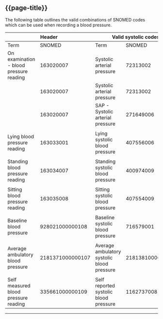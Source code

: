 ## {{page-title}}

The following table outlines the valid combinations of SNOMED codes which can be used when recording a blood pressure.

<table class="nhsd-!t-margin-bottom-6 nhsd-!t-margin-top-6">
    <thead>
        <th data-no-sort colspan="2">Header</th>
        <th data-no-sort colspan="2">Valid systolic codes</th>
        <th data-no-sort colspan="2">Valid diastolic codes</th>
    </thead>
    <tbody>
        <tr>
            <td class="nhsd-m-table__highlighted-items">Term</td>
            <td class="nhsd-m-table__highlighted-items">SNOMED</td>
            <td class="nhsd-m-table__highlighted-items">Term</td>
            <td class="nhsd-m-table__highlighted-items">SNOMED</td>
            <td class="nhsd-m-table__highlighted-items">Term</td>
            <td class="nhsd-m-table__highlighted-items">ConceptId</td>
        </tr>
        <tr>
            <td>On examination - blood pressure reading</td>
            <td>163020007</td>
            <td>Systolic arterial pressure</td>
            <td>72313002</td>
            <td>Diastolic arterial pressure</td>
            <td>1091811000000102</td>
        </tr>
        <tr>
            <td></td>
            <td>163020007</td>
            <td>Systolic arterial pressure</td>
            <td>72313002</td>
            <td>Diastolic blood pressure</td>
            <td>271650006</td>
        </tr>
        <tr>
            <td></td>
            <td>163020007</td>
            <td>SAP - Systolic arterial pressure</td>
            <td>271649006</td>
            <td>Diastolic arterial pressure</td>
            <td>271650006</td>
        </tr>
        <tr>
            <td colspan="9" class="nhsd-m-table__highlighted-items" />
        </tr>
        <tr>
            <td>Lying blood pressure reading</td>
            <td>163033001</td>
            <td>Lying systolic blood pressure</td>
            <td>407556006</td>
            <td>Lying diastolic blood pressure</td>
            <td>407557002</td>
        </tr>
        <tr>
            <td colspan="9" class="nhsd-m-table__highlighted-items" />
        </tr>
        <tr>
            <td>Standing blood pressure reading</td>
            <td>163034007</td>
            <td>Standing systolic blood pressure</td>
            <td>400974009</td>
            <td>Standing diastolic blood pressure</td>
            <td>400975005</td>
        </tr>
        <tr>
            <td colspan="9" class="nhsd-m-table__highlighted-items" />
        </tr>
        <tr>
            <td>Sitting blood pressure reading</td>
            <td>163035008</td>
            <td>Sitting systolic blood pressure</td>
            <td>407554009</td>
            <td>Sitting diastolic blood pressure</td>
            <td>407555005</td>
        </tr>
        <tr>
            <td colspan="9" class="nhsd-m-table__highlighted-items" />
        </tr>
        <tr>
            <td>Baseline blood pressure</td>
            <td>928021000000108</td>
            <td>Baseline systolic blood pressure</td>
            <td>716579001</td>
            <td>Baseline diastolic blood pressure</td>
            <td>716632005</td>
        </tr>
        <tr>
            <td colspan="9" class="nhsd-m-table__highlighted-items" />
        </tr>
        <tr>
            <td>Average ambulatory blood pressure</td>
            <td>2181371000000107</td>
            <td>Average ambulatory systolic blood pressure</td>
            <td>2181381000000109</td>
            <td>Average ambulatory diastolic blood pressure</td>
            <td>2181391000000106</td>
        </tr>
        <tr>
            <td colspan="9" class="nhsd-m-table__highlighted-items" />
        </tr>
        <tr>
            <td>Self measured blood pressure reading</td>
            <td>335661000000109</td>
            <td>Self reported systolic blood pressure</td>
            <td>1162737008</td>
            <td>Self reported diastolic blood pressure</td>
            <td>1162735000</td>
        </tr>
    </tbody>
</table>

---